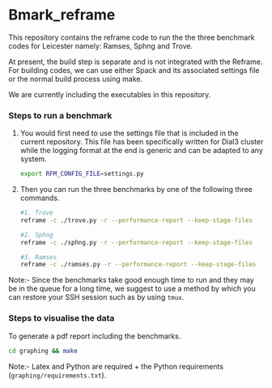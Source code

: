 # Bmark_reframe

This repository contains the reframe code to run the the three benchmark codes for Leicester namely: Ramses, Sphng and Trove.

At present, the build step is separate and is not integrated with the Reframe. For building codes, we can use either Spack and its associated settings file or the normal build process using make.

We are currently including the executables in this repository.



### Steps to run a benchmark

1. You would first need to use the settings file that is included in the current repository. This file has been specifically written for Dial3 cluster while the logging format at the end is generic and can be adapted to any system.

   ```bash
   export RFM_CONFIG_FILE=settings.py
   ```

2. Then you can run the three benchmarks by one of the following three commands.

   ```bash
   #1. Trove
   reframe -c ./trove.py -r --performance-report --keep-stage-files
   
   #2. Sphng
   reframe -c ./sphng.py -r --performance-report --keep-stage-files
   
   #3. Ramses
   reframe -c ./ramses.py -r --performance-report --keep-stage-files
   ```

   

Note:- Since the benchmarks take good enough time to run and they may be in the queue for a long time, we suggest to use a method by which you can restore your SSH session such as by using `tmux`.

### Steps to visualise the data

To generate a pdf report including the benchmarks.

   ```bash
   cd graphing && make
   ```

Note:- Latex and Python are required + the Python requirements (`graphing/requirements.txt`).
